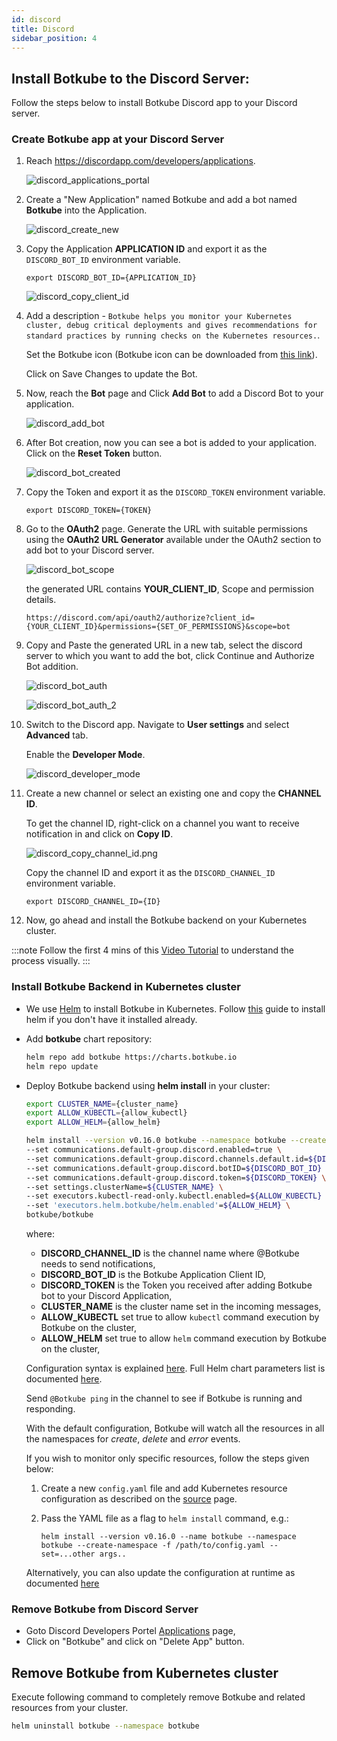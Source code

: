 ```yaml
---
id: discord
title: Discord
sidebar_position: 4
---
```


## Install Botkube to the Discord Server:

Follow the steps below to install Botkube Discord app to your Discord server.

### Create Botkube app at your Discord Server

1. Reach https://discordapp.com/developers/applications.

   ![discord_applications_portal](assets/discord_applications_portal.png)

2. Create a "New Application" named Botkube and add a bot named **Botkube** into the Application.

   ![discord_create_new](assets/discord_create_new.png)

3. Copy the Application **APPLICATION ID** and export it as the `DISCORD_BOT_ID` environment variable.

   ```
   export DISCORD_BOT_ID={APPLICATION_ID}
   ```

   ![discord_copy_client_id](assets/discord_copy_application_id.png)

4. Add a description - `Botkube helps you monitor your Kubernetes cluster, debug critical deployments and gives recommendations for standard practices by running checks on the Kubernetes resources.`.

   Set the Botkube icon (Botkube icon can be downloaded from [this link](https://github.com/kubeshop/botkube/blob/main/branding/logos/botkube-color-192x192.png)).

   Click on Save Changes to update the Bot.

5. Now, reach the **Bot** page and Click **Add Bot** to add a Discord Bot to your application.

   ![discord_add_bot](assets/discord_add_bot.png)

6. After Bot creation, now you can see a bot is added to your application. Click on the **Reset Token** button.

   ![discord_bot_created](assets/discord_bot_created.png)

7. Copy the Token and export it as the `DISCORD_TOKEN` environment variable.

   ```
   export DISCORD_TOKEN={TOKEN}
   ```

8. Go to the **OAuth2** page. Generate the URL with suitable permissions using the **OAuth2 URL Generator** available under the OAuth2 section to add bot to your Discord server.

   ![discord_bot_scope](assets/discord_bot_scope.png)

   the generated URL contains **YOUR_CLIENT_ID**, Scope and permission details.

   ```
   https://discord.com/api/oauth2/authorize?client_id={YOUR_CLIENT_ID}&permissions={SET_OF_PERMISSIONS}&scope=bot
   ```

9. Copy and Paste the generated URL in a new tab, select the discord server to which you want to add the bot, click Continue and Authorize Bot addition.

   ![discord_bot_auth](assets/discord_bot_auth.png)

   ![discord_bot_auth_2](assets/discord_bot_auth_2.png)

10. Switch to the Discord app. Navigate to **User settings** and select **Advanced** tab.

    Enable the **Developer Mode**.

    ![discord_developer_mode](assets/discord_developer_mode.png)

11. Create a new channel or select an existing one and copy the **CHANNEL ID**.

    To get the channel ID, right-click on a channel you want to receive notification in and click on **Copy ID**.

    ![discord_copy_channel_id.png](assets/discord_copy_channel_id.png)

    Copy the channel ID and export it as the `DISCORD_CHANNEL_ID` environment variable.

    ```
    export DISCORD_CHANNEL_ID={ID}
    ```

12. Now, go ahead and install the Botkube backend on your Kubernetes cluster.

:::note
Follow the first 4 mins of this [Video Tutorial](https://youtu.be/8o25pRbXdFw) to understand the process visually.
:::

### Install Botkube Backend in Kubernetes cluster

- We use [Helm](https://helm.sh/) to install Botkube in Kubernetes. Follow [this](https://docs.helm.sh/using_helm/#installing-helm) guide to install helm if you don't have it installed already.
- Add **botkube** chart repository:

  ```bash
  helm repo add botkube https://charts.botkube.io
  helm repo update
  ```

- Deploy Botkube backend using **helm install** in your cluster:

  ```bash
  export CLUSTER_NAME={cluster_name}
  export ALLOW_KUBECTL={allow_kubectl}
  export ALLOW_HELM={allow_helm}

  helm install --version v0.16.0 botkube --namespace botkube --create-namespace \
  --set communications.default-group.discord.enabled=true \
  --set communications.default-group.discord.channels.default.id=${DISCORD_CHANNEL_ID} \
  --set communications.default-group.discord.botID=${DISCORD_BOT_ID} \
  --set communications.default-group.discord.token=${DISCORD_TOKEN} \
  --set settings.clusterName=${CLUSTER_NAME} \
  --set executors.kubectl-read-only.kubectl.enabled=${ALLOW_KUBECTL} \
  --set 'executors.helm.botkube/helm.enabled'=${ALLOW_HELM} \
  botkube/botkube
  ```

  where:

  - **DISCORD_CHANNEL_ID** is the channel name where @Botkube needs to send notifications,
  - **DISCORD_BOT_ID** is the Botkube Application Client ID,
  - **DISCORD_TOKEN** is the Token you received after adding Botkube bot to your Discord Application,
  - **CLUSTER_NAME** is the cluster name set in the incoming messages,
  - **ALLOW_KUBECTL** set true to allow `kubectl` command execution by Botkube on the cluster,
  - **ALLOW_HELM** set true to allow `helm` command execution by Botkube on the cluster,

  Configuration syntax is explained [here](../../configuration).
  Full Helm chart parameters list is documented [here](../../configuration/helm-chart-parameters).

  Send `@Botkube ping` in the channel to see if Botkube is running and responding.

  With the default configuration, Botkube will watch all the resources in all the namespaces for _create_, _delete_ and _error_ events.

  If you wish to monitor only specific resources, follow the steps given below:

  1. Create a new `config.yaml` file and add Kubernetes resource configuration as described on the [source](../../configuration/source) page.
  2. Pass the YAML file as a flag to `helm install` command, e.g.:

     ```
     helm install --version v0.16.0 --name botkube --namespace botkube --create-namespace -f /path/to/config.yaml --set=...other args..
     ```

  Alternatively, you can also update the configuration at runtime as documented [here](../../configuration/#updating-the-configuration-at-runtime)

### Remove Botkube from Discord Server

- Goto Discord Developers Portel [Applications](https://discord.com/developers/applications) page,
- Click on "Botkube" and click on "Delete App" button.

## Remove Botkube from Kubernetes cluster

Execute following command to completely remove Botkube and related resources from your cluster.

```bash
helm uninstall botkube --namespace botkube
```
